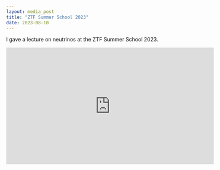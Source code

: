 ```yaml
---
layout: media_post
title: "ZTF Summer School 2023"
date: 2023-08-10
---
```

I gave a lecture on neutrinos at the ZTF Summer School 2023.

<iframe width="560" height="315" src="https://www.youtube.com/embed/4J9SBUFk36E" frameborder="0" allow="accelerometer; autoplay; clipboard-write; encrypted-media; gyroscope; picture-in-picture" allowfullscreen></iframe>